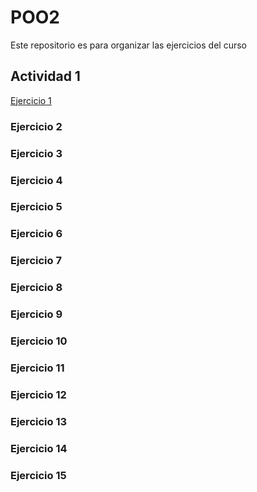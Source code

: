 # POO2
Este repositorio es para organizar las ejercicios del curso
## Actividad 1
[Ejercicio 1](https://github.com/andresG1802/POO2/blob/310a09e20400ae89aeb9e10a1b2cdbd071e5f843/Actividad%201/Ejercico1.java)
### Ejercicio 2
### Ejercicio 3
### Ejercicio 4
### Ejercicio 5
### Ejercicio 6
### Ejercicio 7
### Ejercicio 8
### Ejercicio 9
### Ejercicio 10
### Ejercicio 11
### Ejercicio 12
### Ejercicio 13
### Ejercicio 14
### Ejercicio 15
